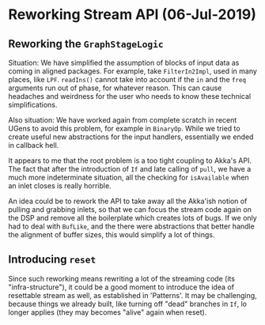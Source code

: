 # Reworking Stream API (06-Jul-2019)

## Reworking the `GraphStageLogic`

Situation: We have simplified the assumption of blocks of input data as coming in aligned packages.
For example, take `FilterIn2Impl`, used in many places, like `LPF`. `readIns()` cannot take into
account if the `in` and the `freq` arguments run out of phase, for whatever reason. This can
cause headaches and weirdness for the user who needs to know these technical simplifications.

Also situation: We have worked again from complete scratch in recent UGens to avoid this problem,
for example in `BinaryOp`. While we tried to create useful new abstractions for the input handlers,
essentially we ended in callback hell.

It appears to me that the root problem is a too tight coupling to Akka's API. The fact that after the
introduction of `If` and late calling of `pull`, we have a much more indeterminate situation, all the
checking for `isAvailable` when an inlet closes is really horrible.

An idea could be to rework the API to take away all the Akka'ish notion of pulling and grabbing
inlets, so that we can focus the stream code again on the DSP and remove all the boilerplate which
creates lots of bugs. If we only had to deal with `BufLike`, and the there were abstractions that
better handle the alignment of buffer sizes, this would simplify a lot of things.

## Introducing `reset`

Since such reworking means rewriting a lot of the streaming code (its "infra-structure"), it could
be a good moment to introduce the idea of resettable stream as well, as established in 'Patterns'.
It may be challenging, because things we already built, like turning off "dead" branches in `If`,
lo longer applies (they may becomes "alive" again when reset).
